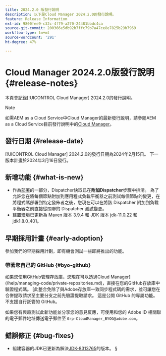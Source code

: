 ```yaml
---
title: 2024.2.0 版發行說明
description: 以下是Cloud Manager 2024.2.0的發行說明。
feature: Release Information
exl-id: 9800fee9-c32c-4f79-a270-24481bbdc4ca
source-git-commit: 200366e5db92b7ffc79b7a47ce8e7825b29b7969
workflow-type: tm+mt
source-wordcount: '291'
ht-degree: 47%

---
```


# Cloud Manager 2024.2.0版發行說明 {#release-notes}

本頁會記錄[!UICONTROL Cloud Manager] 2024.2.0的發行說明。

>[!NOTE]
>
>如需AEM as a Cloud Service中Cloud Manager的最新發行說明，請參閱AEM as a Cloud Service目前發行說明中的[Cloud Manager](https://experienceleague.adobe.com/docs/experience-manager-cloud-service/content/implementing/using-cloud-manager/release-notes-cloud-manager/release-notes-cm-current.html)。

## 發行日期 {#release-date}

[!UICONTROL Cloud Manager] 2024.2.0的發行日期為2024年2月15日。 下一版本計畫於2024年3月16日發行。

## 新增功能 {#what-is-new}

* 作為[部署](/help/using/code-deployment.md)的一部分，Dispatcher快取已在&#x200B;**附加Dispatcher**&#x200B;步驟中排清。 為了允許您在將每個節點附加到應用程式負載平衡器之前測試每個節點的變更，在將程式碼部署到特定發佈者之後，您現在可以在將該 Dispatcher 附加到負載平衡器之前直接從關聯的 Dispatcher 測試變更。
* [建置環境](/help/getting-started/build-environment.md)已更新為 Maven 版本 3.9.4 和 JDK 版本 jdk-11.0.22 和 jdk1.8.0_401。

## 早期採用計畫 {#early-adoption}

參加我們的早期採用計劃，即有機會測試一些即將推出的功能。

### 帶著您自己的 GitHub {#byo-github}

如果您使用GitHub管理存放庫，您現在可以透過Cloud Manager](/help/managing-code/private-repositories.md)，直接在您的GitHub存放庫中驗證程式碼。 [此整合免除了與Adobe存放庫一致同步程式碼的需求，並可讓您在合併提取請求至主要分支之前先驗證提取請求。 這是公開 GitHub 的專屬功能。不支援自行託管的 GitHub。

如果您有興趣測試此新功能並分享您的意見反應，可使用和您的 Adobe ID 相關聯的電子郵件地址傳送電子郵件至 `Grp-CloudManager_BYOG@adobe.com`。

## 錯誤修正 {#bug-fixes}

* 組建容器的JDK已更新為解決[JDK-8313765](https://bugs.openjdk.org/browse/JDK-8313765)的版本。
§
